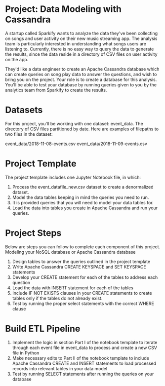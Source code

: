# Project: Data Modeling with Cassandra

A startup called Sparkify wants to analyze the data they've been collecting on songs and user activity on their new music streaming app. The analysis team is particularly interested in understanding what songs users are listening to. Currently, there is no easy way to query the data to generate the results, since the data reside in a directory of CSV files on user activity on the app.

They'd like a data engineer to create an Apache Cassandra database which can create queries on song play data to answer the questions, and wish to bring you on the project. Your role is to create a database for this analysis. You'll be able to test your database by running queries given to you by the analytics team from Sparkify to create the results.

# Datasets

For this project, you'll be working with one dataset: event_data. The directory of CSV files partitioned by date. Here are examples of filepaths to two files in the dataset:

event_data/2018-11-08-events.csv
event_data/2018-11-09-events.csv

# Project Template

The project template includes one Jupyter Notebook file, in which:

1. Process the event_datafile_new.csv dataset to create a denormalized dataset.
2. Model the data tables keeping in mind the queries you need to run.
3. It is provided queries that you will need to model your data tables for.
4. Load the data into tables you create in Apache Cassandra and run your queries.

# Project Steps

Below are steps you can follow to complete each component of this project.
Modeling your NoSQL database or Apache Cassandra database

1. Design tables to answer the queries outlined in the project template
2. Write Apache Cassandra CREATE KEYSPACE and SET KEYSPACE statements
3. Develop your CREATE statement for each of the tables to address each question
4. Load the data with INSERT statement for each of the tables
5. Include IF NOT EXISTS clauses in your CREATE statements to create tables only if the tables do not already exist. 
6. Test by running the proper select statements with the correct WHERE clause

# Build ETL Pipeline

1. Implement the logic in section Part I of the notebook template to iterate through each event file in event_data to process and create a new CSV file in Python
2. Make necessary edits to Part II of the notebook template to include Apache Cassandra CREATE and INSERT statements to load processed records into relevant tables in your data model
3. Test by running SELECT statements after running the queries on your database

